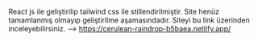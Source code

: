 React js ile geliştirilip tailwind css ile stillendirilmiştir.
Site henüz tamamlanmış olmayıp geliştirilme aşamasındadır.
Siteyi bu link üzerinden inceleyebilirsiniz. --> https://cerulean-raindrop-b5baea.netlify.app/
